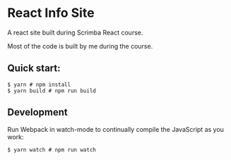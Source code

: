 # React Info Site

A react site built during Scrimba React course.

Most of the code is built by me during the course.

## Quick start:

```
$ yarn # npm install
$ yarn build # npm run build
```

## Development

Run Webpack in watch-mode to continually compile the JavaScript as you work:

```
$ yarn watch # npm run watch
```
